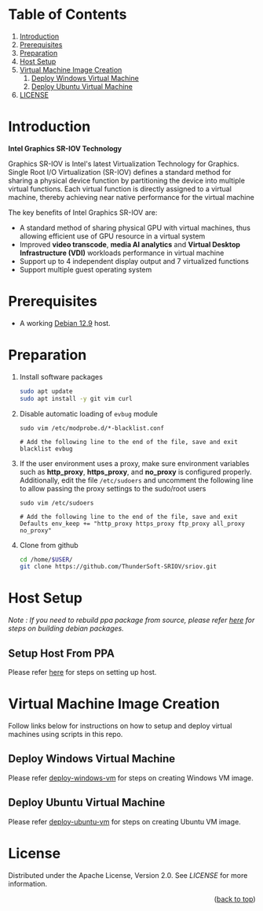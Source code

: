 <a name="readme-top"></a>

<!-- TABLE OF CONTENTS -->
# Table of Contents
1. [Introduction](#introduction)
1. [Prerequisites](#prerequisites)
1. [Preparation](#preparation)
1. [Host Setup](#host-setup)
1. [Virtual Machine Image Creation](#virtual-machine-image-creation)
    1. [Deploy Windows Virtual Machine](#deploy-windows-virtual-machine)
    1. [Deploy Ubuntu Virtual Machine](#deploy-ubuntu-virtual-machine)
1. [LICENSE](#license)

<!-- INSTRUCTION -->
# Introduction

**Intel Graphics SR-IOV Technology**

Graphics SR-IOV is Intel's latest Virtualization Technology for Graphics. Single Root I/O Virtualization (SR-IOV) defines a standard method for sharing a physical device function by partitioning the device into multiple virtual functions. Each virtual function is directly assigned to a virtual machine, thereby achieving near native performance for the virtual machine

The key benefits of Intel Graphics SR-IOV are:
  * A standard method of sharing physical GPU with virtual machines, thus allowing efficient use of GPU resource in a virtual system
  * Improved **video transcode**, **media AI analytics** and **Virtual Desktop Infrastructure (VDI)** workloads performance in virtual machine
  * Support up to 4 independent display output and 7 virtualized functions
  * Support multiple guest operating system

<!-- PREREQUISITES -->
# Prerequisites

  * A working [Debian 12.9](https://get.debian.org/images/archive/12.9.0/amd64/iso-dvd/debian-12.9.0-amd64-DVD-1.iso) host.

<!-- PREPARATION -->
# Preparation

1. Install software packages

    ```sh
    sudo apt update
    sudo apt install -y git vim curl
    ```

2. Disable automatic loading of `evbug` module

    ```shell
    sudo vim /etc/modprobe.d/*-blacklist.conf

    # Add the following line to the end of the file, save and exit
    blacklist evbug
    ```

3. If the user environment uses a proxy, make sure environment variables such as **http_proxy**, **https_proxy**, and **no_proxy** is configured properly. Additionally, edit the file ```/etc/sudoers``` and uncomment the following line to allow passing the proxy settings to the sudo/root users

    ```shell
    sudo vim /etc/sudoers

    # Add the following line to the end of the file, save and exit
    Defaults env_keep += "http_proxy https_proxy ftp_proxy all_proxy no_proxy"
    ```

4. Clone from github

    ```sh
    cd /home/$USER/
    git clone https://github.com/ThunderSoft-SRIOV/sriov.git
    ```

<!-- HOST SETUP -->
# Host Setup

*Note : If you need to rebuild ppa package from source, please refer [here](docs/build_package.md) for steps on building debian packages.*

## Setup Host From PPA

Please refer [here](docs/setup_host_from_ppa.md) for steps on setting up host.


<!-- VIRTUAL MACHINE IMAGE CREATION -->
# Virtual Machine Image Creation

Follow links below for instructions on how to setup and deploy virtual machines using scripts in this repo.

## Deploy Windows Virtual Machine

Please refer [deploy-windows-vm](docs/deploy-windows-vm.md) for steps on creating Windows VM image.

## Deploy Ubuntu Virtual Machine

Please refer [deploy-ubuntu-vm](docs/deploy-ubuntu-vm.md) for steps on creating Ubuntu VM image.

<!-- LICENSE -->
# License

Distributed under the Apache License, Version 2.0. See *LICENSE* for more information.

<p align="right">(<a href="#readme-top">back to top</a>)</p>
